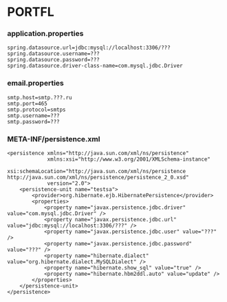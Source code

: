 # PORTFL

### application.properties

    spring.datasource.url=jdbc:mysql://localhost:3306/???
    spring.datasource.username=???
    spring.datasource.password=???
    spring.datasource.driver-class-name=com.mysql.jdbc.Driver

### email.properties

    smtp.host=smtp.???.ru
    smtp.port=465
    smtp.protocol=smtps
    smtp.username=???
    smtp.password=???

### META-INF/persistence.xml

    <persistence xmlns="http://java.sun.com/xml/ns/persistence"
                 xmlns:xsi="http://www.w3.org/2001/XMLSchema-instance"
                 xsi:schemaLocation="http://java.sun.com/xml/ns/persistence http://java.sun.com/xml/ns/persistence/persistence_2_0.xsd"
                 version="2.0">
        <persistence-unit name="testsa">
            <provider>org.hibernate.ejb.HibernatePersistence</provider>
            <properties>
                <property name="javax.persistence.jdbc.driver" value="com.mysql.jdbc.Driver" />
                <property name="javax.persistence.jdbc.url" value="jdbc:mysql://localhost:3306/???" />
                <property name="javax.persistence.jdbc.user" value="???" />
                <property name="javax.persistence.jdbc.password" value="???" />
                <property name="hibernate.dialect" value="org.hibernate.dialect.MySQLDialect" />
                <property name="hibernate.show_sql" value="true" />
                <property name="hibernate.hbm2ddl.auto" value="update" />
            </properties>
        </persistence-unit>
    </persistence>
